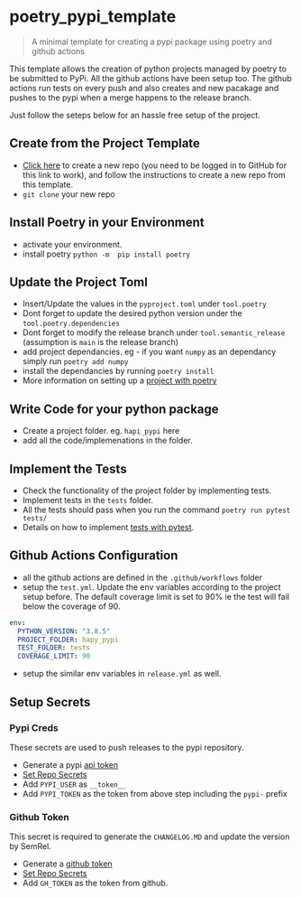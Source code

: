 # poetry_pypi_template

> A minimal template for creating a pypi package using poetry and github actions

This template allows the creation of python projects managed by poetry to be submitted to PyPi. All the github actions have been setup too. The github actions run tests on every push and also creates and new pacakage and pushes to the pypi when a merge happens to the release branch.

Just follow the seteps below for an hassle free setup of the project.

## Create from the Project Template

- [Click here](https://github.com/a-parida12/poetry_pypi_template/generate) to create a new repo (you need to be logged in to GitHub for this link to work), and follow the instructions to create a new repo from this template.
- `git clone` your new repo

## Install Poetry in your Environment

- activate your environment.
- install poetry `python -m  pip install poetry`

## Update the Project Toml

- Insert/Update the values in the `pyproject.toml` under `tool.poetry`
- Dont forget to update the desired python version under the `tool.poetry.dependencies`
- Dont forget to modify the release branch under `tool.semantic_release` (assumption is `main` is the release branch)
- add project dependancies. eg - if you want `numpy` as an dependancy simply run `poetry add numpy`
- install the dependancies by running `poetry install`
- More information on setting up a [project with poetry](https://realpython.com/dependency-management-python-poetry/)

## Write Code for your python package

- Create a project folder. eg. `hapi_pypi` here
- add all the code/implemenations in the folder.

## Implement the Tests

- Check the functionality of the project folder by implementing tests.
- Implement tests in the `tests` folder.
- All the tests should pass when you run the command `poetry run pytest tests/`
- Details on how to implement [tests with pytest](https://realpython.com/pytest-python-testing/).

## Github Actions Configuration

- all the github actions are defined in the `.github/workflows` folder
- setup the `test.yml`. Update the env variables according to the project setup before. The default coverage limit is set to 90% ie the test will fail below the coverage of 90.

``` yaml
env:
  PYTHON_VERSION: "3.8.5"
  PROJECT_FOLDER: hapy_pypi
  TEST_FOLDER: tests
  COVERAGE_LIMIT: 90
```

- setup the similar env variables in `release.yml` as well.

## Setup Secrets

### Pypi Creds

These secrets are used to push releases to the pypi repository.

- Generate a pypi [api token](https://pypi.org/help/#apitoken)
- [Set Repo Secrets](https://github.com/Azure/actions-workflow-samples/blob/master/assets/create-secrets-for-GitHub-workflows.md)
- Add `PYPI_USER` as `__token__`
- Add `PYPI_TOKEN` as the token from above step including the `pypi-` prefix

### Github Token

This secret is required to generate the `CHANGELOG.MD` and update the version by SemRel.

- Generate a [github token](https://docs.github.com/en/authentication/keeping-your-account-and-data-secure/creating-a-personal-access-token)
- [Set Repo Secrets](https://github.com/Azure/actions-workflow-samples/blob/master/assets/create-secrets-for-GitHub-workflows.md)
- Add `GH_TOKEN` as the token from github.